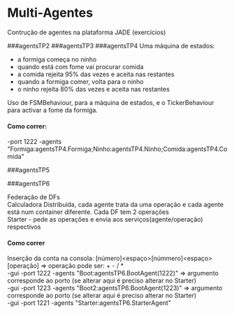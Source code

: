 # Multi-Agentes

Contrução de agentes na plataforma JADE (exercícios)

###agentsTP2
###agentsTP3
###agentsTP4
Uma máquina de estados:
- a formiga começa no ninho
- quando está com fome vai procurar comida
- a comida rejeita 95% das vezes e aceita nas restantes
- quando a formiga comer, volta para o ninho
- o ninho rejeita 80% das vezes e aceita nas restantes

Uso de FSMBehaviour, para a máquina de estados, e o TickerBehaviour para activar a fome da formiga.
#### Como correr:
-port 1222 -agents "Formiga:agentsTP4.Formiga;Ninho:agentsTP4.Ninho;Comida:agentsTP4.Comida"

###agentsTP5


###agentsTP6

Federação de DFs  
Calculadora Distribuída, cada agente trata da uma operação e cada agente está num container diferente. Cada DF tem 2 operações  
Starter - pede as operações e envia aos serviços(agente/operação) respectivos  

#### Como correr
Inserção da conta na consola: [número]<espaço>[númmero]<espaço>[operação]   => operação pode ser: + - / *  
-gui -port 1222 -agents "Boot:agentsTP6.BootAgent(1222)"   => argumento corresponde ao porto (se alterar aqui é preciso alterar no Starter)  
-gui -port 1223 -agents "Boot2:agentsTP6.BootAgent(1223)"  => argumento corresponde ao porto (se alterar aqui é preciso alterar no Starter)  
-gui -port 1221 -agents "Starter:agentsTP6.StarterAgent"  





